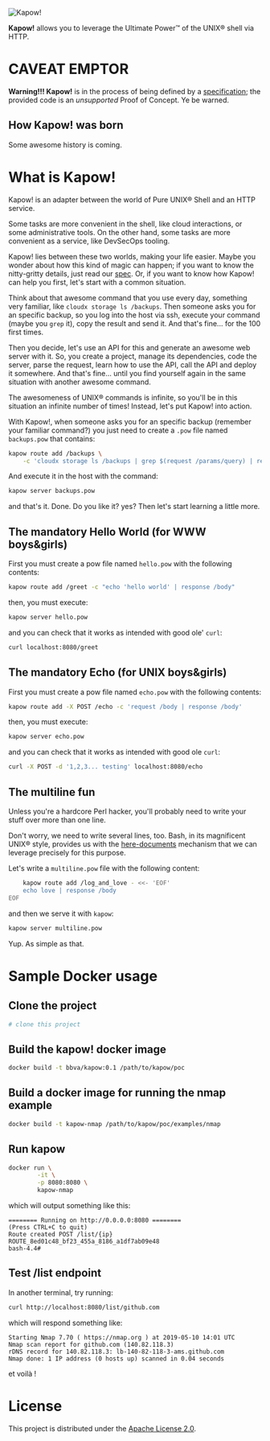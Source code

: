 ![Kapow!](https://trello-attachments.s3.amazonaws.com/5c6edee98297dc18aa4e2b63/960x720/ff8d28fc24af11e3295afa5a9665bdc0/kapow-1601675_960_720.png)

**Kapow!** allows you to leverage the Ultimate Power™ of the UNIX® shell via HTTP.


# CAVEAT EMPTOR

**Warning!!! Kapow!** is in the process of being defined by a
[specification](/spec/); the provided code is an *unsupported* Proof of Concept.
Ye be warned.


## How Kapow! was born

Some awesome history is coming.


# What is Kapow!

Kapow! is an adapter between the world of Pure UNIX® Shell and an HTTP service.

Some tasks are more convenient in the shell, like cloud interactions, or some
administrative tools.  On the other hand, some tasks are more convenient as a
service, like DevSecOps tooling.

Kapow! lies between these two worlds, making your life easier.  Maybe you wonder
about how this kind of magic can happen; if you want to know the nitty-gritty
details, just read our [spec](/spec/).  Or, if you want to know how Kapow! can
help you first, let's start with a common situation.

Think about that awesome command that you use every day, something very
familiar, like `cloudx storage ls /backups`.  Then someone asks you for an
specific backup, so you log into the host via ssh, execute your command
(maybe you `grep` it), copy the result and send it.  And that's fine...
for the 100 first times.

Then you decide, let's use an API for this and generate an awesome web server
with it.  So, you create a project, manage its dependencies, code the server,
parse the request, learn how to use the API, call the API and deploy it
somewhere.  And that's fine... until you find yourself again in the same
situation with another awesome command.

The awesomeness of UNIX® commands is infinite, so you'll be in this situation
an infinite number of times!  Instead, let's put Kapow! into action.

With Kapow!, when someone asks you for an specific backup (remember your
familiar command?) you just need to create a `.pow` file named `backups.pow`
that contains:

```bash
kapow route add /backups \
    -c 'cloudx storage ls /backups | grep $(request /params/query) | response /body'
```

And execute it in the host with the command:
```bash
kapow server backups.pow
```

and that's it.  Done.  Do you like it? yes?  Then let's start learning a little
more.


## The mandatory Hello World (for WWW boys&girls)

First you must create a pow file named `hello.pow` with the following contents:

```bash
kapow route add /greet -c "echo 'hello world' | response /body"
```

then, you must execute:

```bash
kapow server hello.pow
```

and you can check that it works as intended with good ole' `curl`:

```bash
curl localhost:8080/greet
```


## The mandatory Echo (for UNIX boys&girls)

First you must create a pow file named `echo.pow` with the following contents:

```bash
kapow route add -X POST /echo -c 'request /body | response /body'
```

then, you must execute:

```bash
kapow server echo.pow
```

and you can check that it works as intended with good ole `curl`:

```bash
curl -X POST -d '1,2,3... testing' localhost:8080/echo
```


## The multiline fun

Unless you're a hardcore Perl hacker, you'll probably need to write your stuff
over more than one line.

Don't worry, we need to write several lines, too.  Bash, in its magnificent
UNIX® style, provides us with the
[here-documents](https://www.gnu.org/software/bash/manual/bash.html#Here-Documents)
mechanism that we can leverage precisely for this purpose.

Let's write a `multiline.pow` file with the following content:

```bash
	kapow route add /log_and_love - <<- 'EOF'
	echo love | response /body
EOF
```

and then we serve it with `kapow`:

```bash
kapow server multiline.pow
```

Yup.  As simple as that.


# Sample Docker usage

## Clone the project

```bash
# clone this project
```


## Build the kapow! docker image

```bash
docker build -t bbva/kapow:0.1 /path/to/kapow/poc
```

## Build a docker image for running the nmap example
```bash
docker build -t kapow-nmap /path/to/kapow/poc/examples/nmap
```

## Run kapow
```bash
docker run \
        -it \
        -p 8080:8080 \
        kapow-nmap
```
which will output something like this:
```
======== Running on http://0.0.0.0:8080 ========
(Press CTRL+C to quit)
Route created POST /list/{ip}
ROUTE_8ed01c48_bf23_455a_8186_a1df7ab09e48
bash-4.4#
```


## Test /list endpoint
In another terminal, try running:
```bash
curl http://localhost:8080/list/github.com
```
which will respond something like:
```
Starting Nmap 7.70 ( https://nmap.org ) at 2019-05-10 14:01 UTC
Nmap scan report for github.com (140.82.118.3)
rDNS record for 140.82.118.3: lb-140-82-118-3-ams.github.com
Nmap done: 1 IP address (0 hosts up) scanned in 0.04 seconds

```
et voilà !

# License

This project is distributed under the [Apache License 2.0](/LICENSE).
